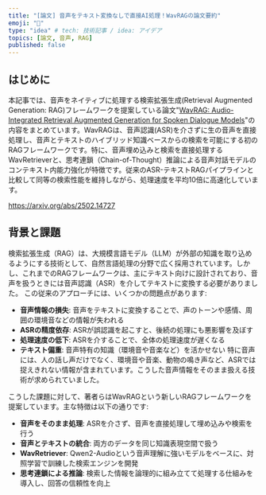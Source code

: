 ```yaml
---
title: "[論文] 音声をテキスト変換なしで直接AI処理！WavRAGの論文要約"
emoji: "🌊"
type: "idea" # tech: 技術記事 / idea: アイデア
topics: [論文, 音声, RAG]
published: false
---
```


## はじめに
本記事では、音声をネイティブに処理する検索拡張生成(Retrieval Augmented Generation: RAG)フレームワークを提案している論文"[WavRAG: Audio-Integrated Retrieval Augmented Generation for Spoken Dialogue Models](https://arxiv.org/abs/2502.14727)"の内容をまとめています。WavRAGは、音声認識(ASR)を介さずに生の音声を直接処理し、音声とテキストのハイブリッド知識ベースからの検索を可能にする初のRAGフレームワークです。特に、音声埋め込みと検索を直接処理するWavRetrieverと、思考連鎖（Chain-of-Thought）推論による音声対話モデルのコンテキスト内能力強化が特徴です。従来のASR-テキストRAGパイプラインと比較して同等の検索性能を維持しながら、処理速度を平均10倍に高速化しています。

https://arxiv.org/abs/2502.14727

## 背景と課題
検索拡張生成（RAG）は、大規模言語モデル（LLM）が外部の知識を取り込めるようにする技術として、自然言語処理の分野で広く採用されています。しかし、これまでのRAGフレームワークは、主にテキスト向けに設計されており、音声を扱うときには音声認識（ASR）を介してテキストに変換する必要がありました。
この従来のアプローチには、いくつかの問題点があります:
- **音声情報の損失**: 音声をテキストに変換することで、声のトーンや感情、周囲の環境音などの情報が失われる
- **ASRの精度依存**: ASRが誤認識を起こすと、後続の処理にも悪影響を及ぼす
- **処理速度の低下**: ASRを介することで、全体の処理速度が遅くなる
- **テキスト偏重**: 音声特有の知識（環境音や音楽など）を活かせない
特に音声には、人の話し声だけでなく、環境音や音楽、動物の鳴き声など、ASRでは捉えきれない情報が含まれています。こうした音声情報をそのまま扱える技術が求められていました。

こうした課題に対して、著者らはWavRAGという新しいRAGフレームワークを提案しています。主な特徴は以下の通りです:
- **音声をそのまま処理**: ASRを介さず、音声を直接処理して埋め込みや検索を行う
- **音声とテキストの統合**: 両方のデータを同じ知識表現空間で扱う
- **WavRetriever**: Qwen2-Audioという音声理解に強いモデルをベースに、対照学習で訓練した検索エンジンを開発
- **思考連鎖による推論**: 検索した情報を論理的に組み立てて処理する仕組みを導入し、回答の信頼性を向上